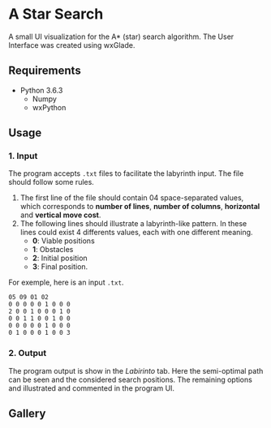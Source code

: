 # A Star Search

A small UI visualization for the A* (star) search algorithm. The User Interface was created using wxGlade.

## Requirements

- Python 3.6.3
  - Numpy
  - wxPython

## Usage

### 1. Input

The program accepts `.txt` files to facilitate the labyrinth input. The file should follow some rules.

1. The first line of the file should contain 04 space-separated values, which corresponds to **number of lines**, **number of columns**, **horizontal** and **vertical move cost**.
2. The following lines should illustrate a labyrinth-like pattern. In these lines could exist 4 differents values, each with one different meaning.
   - **0**: Viable positions
   - **1**: Obstacles
   - **2**: Initial position
   - **3**: Final position.

For exemple, here is an input `.txt`.
```
05 09 01 02
0 0 0 0 0 1 0 0 0
2 0 0 1 0 0 0 1 0
0 0 1 1 0 0 1 0 0
0 0 0 0 0 1 0 0 0
0 1 0 0 0 1 0 0 3
```

### 2. Output

The program output is show in the *Labirinto* tab. Here the semi-optimal path can be seen and the considered search positions.
The remaining options and illustrated and commented in the program UI.

## Gallery

